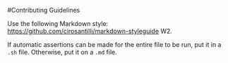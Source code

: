 #Contributing Guidelines

Use the following Markdown style: <https://github.com/cirosantilli/markdown-styleguide> W2.

If automatic assertions can be made for the entire file to be run, put it in a `.sh` file. Otherwise, put it on a `.md` file.

